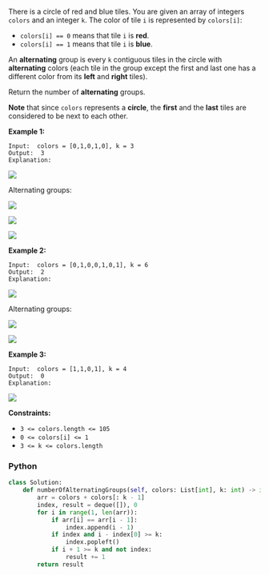 There is a circle of red and blue tiles. You are given an array of integers  `colors`  and an integer  `k`. The color of
tile  `i`  is represented by  `colors[i]`:

- `colors[i] == 0`  means that tile  `i`  is  **red**.
- `colors[i] == 1`  means that tile  `i`  is  **blue**.

An  **alternating**  group is every  `k`  contiguous tiles in the circle with  **alternating**  colors (each tile in the
group except the first and last one has a different color from its  **left**  and  **right**  tiles).

Return the number of  **alternating**  groups.

**Note**  that since  `colors`  represents a  **circle**, the  **first**  and the  **last**  tiles are considered to be
next to each other.

**Example 1:**

```
Input:  colors = [0,1,0,1,0], k = 3
Output:  3
Explanation:
```

![](https://assets.leetcode.com/uploads/2024/06/19/screenshot-2024-05-28-183519.png)

Alternating groups:

![](https://assets.leetcode.com/uploads/2024/05/28/screenshot-2024-05-28-182448.png)

![](https://assets.leetcode.com/uploads/2024/05/28/screenshot-2024-05-28-182844.png)

![](https://assets.leetcode.com/uploads/2024/05/28/screenshot-2024-05-28-183057.png)

**Example 2:**

```
Input:  colors = [0,1,0,0,1,0,1], k = 6
Output:  2
Explanation:
```

![](https://assets.leetcode.com/uploads/2024/06/19/screenshot-2024-05-28-183907.png)

Alternating groups:

![](https://assets.leetcode.com/uploads/2024/06/19/screenshot-2024-05-28-184128.png)

![](https://assets.leetcode.com/uploads/2024/06/19/screenshot-2024-05-28-184240.png)

**Example 3:**

```
Input:  colors = [1,1,0,1], k = 4
Output:  0
Explanation:
```

![](https://assets.leetcode.com/uploads/2024/06/19/screenshot-2024-05-28-184516.png)

**Constraints:**

- `3 <= colors.length <= 105`
- `0 <= colors[i] <= 1`
- `3 <= k <= colors.length`

### Python

```python
class Solution:
    def numberOfAlternatingGroups(self, colors: List[int], k: int) -> int:
        arr = colors + colors[: k - 1]
        index, result = deque([]), 0
        for i in range(1, len(arr)):
            if arr[i] == arr[i - 1]:
                index.append(i - 1)
            if index and i - index[0] >= k:
                index.popleft()
            if i + 1 >= k and not index:
                result += 1
        return result
```